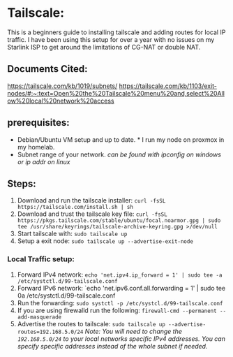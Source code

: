 # Tailscale:
This is a beginners guide to installing tailscale and adding routes for local IP traffic. 
I have been using this setup for over a year with no issues on my Starlink ISP to get around the limitations of CG-NAT or double NAT. 
## Documents Cited:
https://tailscale.com/kb/1019/subnets/
https://tailscale.com/kb/1103/exit-nodes/#:~:text=Open%20the%20Tailscale%20menu%20and,select%20Allow%20local%20network%20access

## prerequisites:
- Debian/Ubuntu VM setup and up to date. * I run my node on proxmox in my homelab.
- Subnet range of your network. *can be found with ipconfig on windows or ip addr on linux*

## Steps: 
1. Download and run the tailscale installer: `curl -fsSL https://tailscale.com/install.sh | sh` 
2. Download and trust the tailscale key file:  `curl -fsSL https://pkgs.tailscale.com/stable/ubuntu/focal.noarmor.gpg | sudo tee /usr/share/keyrings/tailscale-archive-keyring.gpg >/dev/null` 
3. Start tailscale with: `sudo tailscale up`
4. Setup a exit node: `sudo tailscale up --advertise-exit-node`
### Local Traffic setup:
1.  Forward IPv4 network: `echo 'net.ipv4.ip_forward = 1' | sudo tee -a /etc/systctl.d/99-tailscale.conf`
2.  Forward IPv6 network: `echo 'net.ipv6.conf.all.forwarding = 1' | sudo tee 0a /etc/systctl.d/99-tailscale.conf
3.  Run the forwarding: `sudo systctl -p /etc/systcl.d/99-tailscale.conf`
4.  If you are using firewalld run the following: `firewall-cmd --permanent --add-masquerade`
5.  Advertise the routes to tailscale: `sudo tailscale up --advertise-routes=192.168.5.0/24`
   *Note: You will need to change the `192.168.5.0/24` to your local networks specific IPv4 addresses. You can specify specific addresses instead of the whole subnet if needed.*
